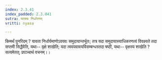 ```yaml
---
index: 2.3.41
index_padded: 2.3.041
sutra: यतश्च निर्धारणम्
vritti: nyasa

---
```

किमर्थं पुनरिदम् ? यावता निर्धार्यमाणोऽवयवः समुदायान्तर्भूतः; तत्र यदा समुदायास्याधिकरणत्वं विवक्ष्यते तदा सप्तमी सिद्धैवेति, यथा-- वृक्षे शाखेति; यदा त्ववयवावयविसम्बन्धस्तदा षष्ठी, यथा-- वृक्षस्य शाखेति ? सत्यमेतत्; प्रपञ्चार्थ वचनम्।।